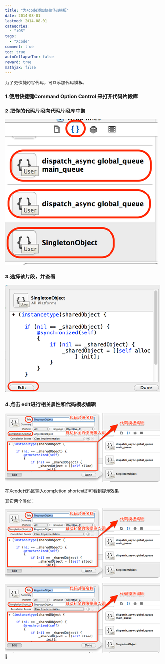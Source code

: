 ```yaml
---
title: "为Xcode添加快捷代码模板"
date: 2014-08-01
lastmod: 2014-08-01
categories:
  - "iOS"
tags:
  - "Xcode"
comment: true
toc: true
autoCollapseToc: false
reward: true
mathjax: false
---
```


为了更快捷的写代码，可以添加代码模板。


### 1.使用快捷键Command Option Control 来打开代码片段库

### 2.把你的代码片段向代码片段库中拖

 ![image](/images/post/2014-08-01-wei-xcodetian-jia-kuai-jie-dai-ma-mo-ban/shortcodetemplate1.png)
 
### 3.选择该片段，并查看

 ![image](/images/post/2014-08-01-wei-xcodetian-jia-kuai-jie-dai-ma-mo-ban/shortcodetemplate2.png)

### 4.点击 edit进行相关属性和代码模板编辑

 ![image](/images/post/2014-08-01-wei-xcodetian-jia-kuai-jie-dai-ma-mo-ban/shortcodetemplate3.png)
 
 在Xcode代码区输入completion shortcut即可看到提示效果
 
 其它两个类似：
 
 ![image](/images/post/2014-08-01-wei-xcodetian-jia-kuai-jie-dai-ma-mo-ban/shortcodetemplate3.png)
 
 ![image](/images/post/2014-08-01-wei-xcodetian-jia-kuai-jie-dai-ma-mo-ban/shortcodetemplate3.png)